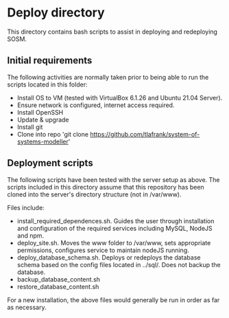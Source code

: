 # Deploy directory
This directory contains bash scripts to assist in deploying and redeploying SOSM.

## Initial requirements
The following activities are normally taken prior to being able to run the scripts located in this folder:
- Install OS to VM (tested with VirtualBox 6.1.26 and Ubuntu 21.04 Server).
- Ensure network is configured, internet access required.
- Install OpenSSH
- Update & upgrade
- Install git
- Clone into repo 'git clone https://github.com/tlafrank/system-of-systems-modeller'


## Deployment scripts
The following scripts have been tested with the server setup as above. The scripts included in this directory assume that this repository has been cloned into the server's directory structure (not in /var/www).

Files include:
- install_required_dependences.sh. Guides the user through installation and configuration of the required services including MySQL, NodeJS and npm.
- deploy_site.sh. Moves the www folder to /var/www, sets appropriate permissions, configures service to maintain nodeJS running.
- deploy_database_schema.sh. Deploys or redeploys the database schema based on the config files located in ../sql/. Does not backup the database.
- backup_database_content.sh
- restore_database_content.sh

For a new installation, the above files would generally be run in order as far as necessary.

